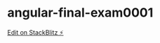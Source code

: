 # angular-final-exam0001

[Edit on StackBlitz ⚡️](https://stackblitz.com/edit/angular-yg6roo-rf7f7v)